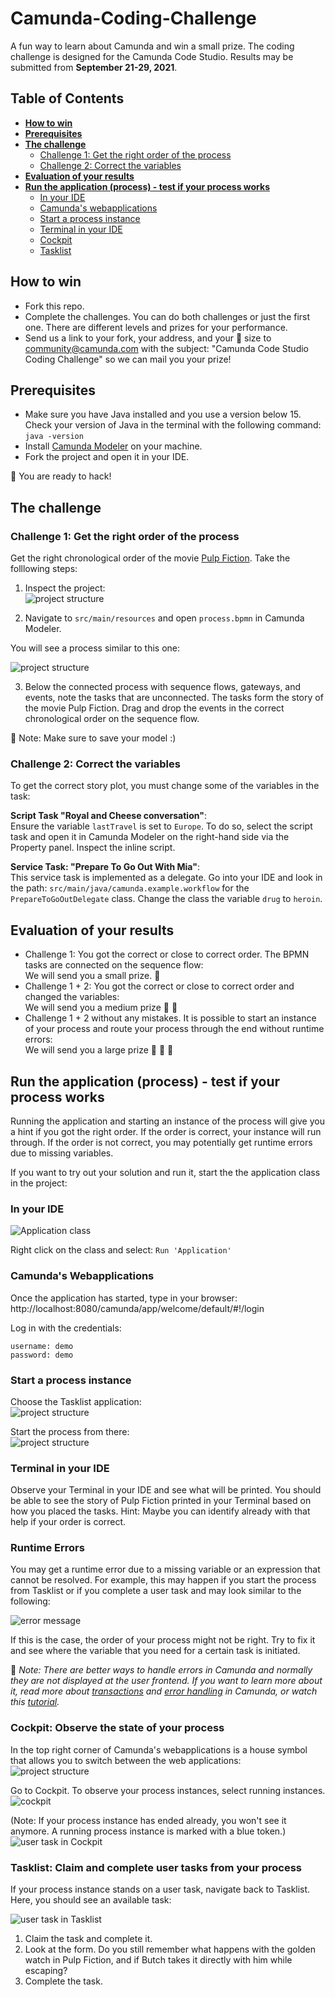 # Camunda-Coding-Challenge

A fun way to learn about Camunda and win a small prize. The coding challenge is designed for the Camunda Code Studio. Results may be submitted from **September 21-29, 2021**. 

## Table of Contents

- **[How to win](#how-to-win)**  
- **[Prerequisites](#prerequirements)**  
- **[The challenge](#the-challenge)**  
  - [Challenge 1: Get the right order of the process](#challenge-1-get-the-right-order-of-the-process)  
  - [Challenge 2: Correct the variables](#challenge-2-correct-the-variables)  
- **[Evaluation of your results](#evaluation-of-your-results)**   
- **[Run the application (process) - test if your process works](#run-the-application-process---test-if-your-process-works)**  
  - [In your IDE](#in-your-ide)  
  - [Camunda's webapplications](#camundas-webapplications)   
  - [Start a process instance](#start-a-process-instance)   
  - [Terminal in your IDE](#terminal-in-your-ide)   
  - [Cockpit](#cockpit-observe-the-state-of-your-process)   
  - [Tasklist](#tasklist-claim-and-complete-user-tasks-from-your-process)  

## How to win

- Fork this repo.
- Complete the challenges. You can do both challenges or just the first one. There are different levels and prizes for your performance.
- Send us a link to your fork, your address, and your :shirt: size to community@camunda.com with the subject: "Camunda Code Studio Coding Challenge" so we can mail you your prize!

## Prerequisites

- Make sure you have Java installed and you use a version below 15. Check your version of Java in the terminal with the following command: `java -version`
- Install [Camunda Modeler](https://camunda.com/download/modeler/) on your machine.
- Fork the project and open it in your IDE.

:tada: You are ready to hack!

## The challenge

### Challenge 1: Get the right order of the process

Get the right chronological order of the movie [Pulp Fiction](https://en.wikipedia.org/wiki/Pulp_Fiction). Take the folllowing steps:

1. Inspect the project:  
![project structure](/img/project.png)

2. Navigate to `src/main/resources` and open `process.bpmn` in Camunda Modeler.

You will see a process similar to this one: 

![project structure](/img/process-without-tasks.png)

3. Below the connected process with sequence flows, gateways, and events, note the tasks that are unconnected. The tasks form the story of the movie Pulp Fiction. Drag and drop the events in the correct chronological order on the sequence flow.  

:pushpin: Note: Make sure to save your model :)  

### Challenge 2: Correct the variables

To get the correct story plot, you must change some of the variables in the task: 

**Script Task "Royal and Cheese conversation"**:    
Ensure the variable `lastTravel` is set to `Europe`. To do so, select the script task and open it in Camunda Modeler on the right-hand side via the Property panel. Inspect the inline script.

**Service Task: "Prepare To Go Out With Mia"**:   
This service task is implemented as a delegate. Go into your IDE and look in the path: `src/main/java/camunda.example.workflow` for the `PrepareToGoOutDelegate` class. Change the class the variable `drug` to `heroin`. 

## Evaluation of your results

- Challenge 1: You got the correct or close to correct order. The BPMN tasks are connected on the sequence flow:   
We will send you a small prize. :gift:
- Challenge 1 + 2: You got the correct or close to correct order and changed the variables:   
We will send you a medium prize :gift: :gift:
- Challenge 1 + 2 without any mistakes. It is possible to start an instance of your process and route your process through the end without runtime errors:   
We will send you a large prize :gift: :gift: :gift:

## Run the application (process) - test if your process works

Running the application and starting an instance of the process will give you a hint if you got the right order. If the order is correct, your instance will run through. If the order is not correct, you may potentially get runtime errors due to missing variables.

If you want to try out your solution and run it, start the the application class in the project:  

### In your IDE

![Application class](/img/applicationClass.png)  

Right click on the class and select: `Run 'Application'`  

### Camunda's Webapplications

Once the application has started, type in your browser:  
http://localhost:8080/camunda/app/welcome/default/#!/login   

Log in with the credentials:

```
username: demo    
password: demo   
```

### Start a process instance

Choose the Tasklist application:  
![project structure](/img/applications.png)

Start the process from there:  
![project structure](/img/startProcess.png)  

### Terminal in your IDE

Observe your Terminal in your IDE and see what will be printed. You should be able to see the story of Pulp Fiction printed in your Terminal based on how you placed the tasks. Hint: Maybe you can identify already with that help if your order is correct. 

### Runtime Errors

You may get a runtime error due to a missing variable or an expression that cannot be resolved. For example, this may happen if you start the process from Tasklist or if you complete a user task and may look similar to the following:  

![error message](/img/Error-message.png) 

If this is the case, the order of your process might not be right. Try to fix it and see where the variable that you need for a certain task is initiated.  

:pushpin: *Note: There are better ways to handle errors in Camunda and normally they are not displayed at the user frontend. If you want to learn more about it, read more about [transactions](https://docs.camunda.org/manual/7.15/user-guide/process-engine/error-handling/) and [error handling](https://camunda.com/best-practices/dealing-with-problems-and-exceptions/) in Camunda, or watch this [tutorial](https://www.youtube.com/watch?v=tjR3GIsdGxk).*

### Cockpit: Observe the state of your process

In the top right corner of Camunda's webapplications is a house symbol that allows you to switch between the web applications:  
![project structure](/img/house.png)

Go to Cockpit. To observe your process instances, select running instances.   
![cockpit](/img/cockpit.png)

(Note: If your process instance has ended already, you won't see it anymore. A running process instance is marked with a blue token.)  
![user task in Cockpit](/img/usertask-cockpit.png)

### Tasklist: Claim and complete user tasks from your process

If your process instance stands on a user task, navigate back to Tasklist. Here, you should see an available task:  

![user task in Tasklist](/img/Usertask.png)

1. Claim the task and complete it.
2. Look at the form. Do you still remember what happens with the golden watch in Pulp Fiction, and if Butch takes it directly with him while escaping?
3. Complete the task.
